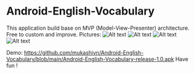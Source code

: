# Android-English-Vocabulary
This application build base on MVP (Model-View-Presenter) architecture. 
Free to custom and improve.
Pictures: 
![Alt text](https://github.com/mukashivn/Android-English-Vocabulary/blob/main/pic_1.jpg?raw=true "Optional Title")
![Alt text](https://github.com/mukashivn/Android-English-Vocabulary/blob/main/pic_2.jpg?raw=true "Optional Title")
![Alt text](https://github.com/mukashivn/Android-English-Vocabulary/blob/main/pic_3.jpg?raw=true "Optional Title")
![Alt text](https://github.com/mukashivn/Android-English-Vocabulary/blob/main/pic_4.jpg?raw=true "Optional Title")

Demo: https://github.com/mukashivn/Android-English-Vocabulary/blob/main/Android-English-Vocabulary-release-1.0.apk
Have fun ! 
